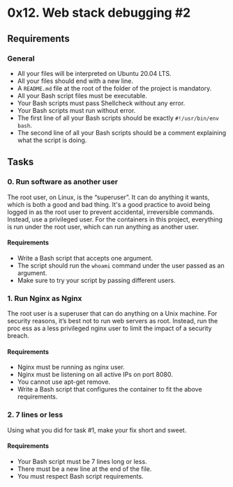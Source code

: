 # 0x12. Web stack debugging #2

## Requirements

### General

  - All your files will be interpreted on Ubuntu 20.04 LTS.
  - All your files should end with a new line.
  - A `README.md` file at the root of the folder of the project is mandatory.
  - All your Bash script files must be executable.
  - Your Bash scripts must pass Shellcheck without any error.
  - Your Bash scripts must run without error.
  - The first line of all your Bash scripts should be exactly `#!/usr/bin/env bash`.
  - The second line of all your Bash scripts should be a comment explaining what the script is doing.

## Tasks
### 0. Run software as another user

 The root user, on Linux, is the “superuser”. It can do anything it wants, which is both a good and bad thing. It's a good practice to avoid being logged in as the root user to prevent accidental, irreversible commands. Instead, use a privileged user. 
 For the containers in this project, everything is run under the root user, which can run anything as another user.

#### Requirements
  - Write a Bash script that accepts one argument.
  - The script should run the `whoami` command under the user passed as an argument.
  - Make sure to try your script by passing different users.

### 1. Run Nginx as Nginx
 The root user is a superuser that can do anything on a Unix machine. For security reasons, it’s best not to run web servers as root. Instead, run the proc    ess as a less privileged nginx user to limit the impact of a security breach.

#### Requirements
  - Nginx must be running as nginx user.
  - Nginx must be listening on all active IPs on port 8080.
  - You cannot use apt-get remove.
  - Write a Bash script that configures the container to fit the above requirements.

### 2. 7 lines or less

 Using what you did for task #1, make your fix short and sweet.

#### Requirements
 - Your Bash script must be 7 lines long or less.
 - There must be a new line at the end of the file.
 - You must respect Bash script requirements.
